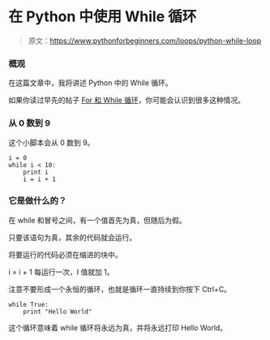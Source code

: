 # 在 Python 中使用 While 循环

> 原文：<https://www.pythonforbeginners.com/loops/python-while-loop>

### 概观

在这篇文章中，我将讲述 Python 中的 While 循环。

如果你读过早先的帖子 [For 和 While 循环](https://www.pythonforbeginners.com/loops/for-while-and-nested-loops-in-python)，你可能会认识到很多这种情况。

### 从 0 数到 9

这个小脚本会从 0 数到 9。

```
i = 0
while i < 10:
    print i
    i = i + 1

```

### 它是做什么的？

在 while 和冒号之间，有一个值首先为真，但随后为假。

只要该语句为真，其余的代码就会运行。

将要运行的代码必须在缩进的块中。

i = i + 1 每运行一次，I 值就加 1。

注意不要形成一个永恒的循环，也就是循环一直持续到你按下 Ctrl+C。

```
while True:
    print "Hello World"

```

这个循环意味着 while 循环将永远为真，并将永远打印 Hello World。